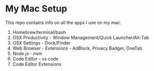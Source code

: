 # My Mac Setup

This repo contains info on all the apps I use on my mac.

1. Homebrew/terminal/bash
1. OSX Productivity - Window Management/Quick Launcher/Alt-Tab
1. OSX Settings - Dock/Finder
1. Web Browser - Extensions - AdBlock, Privacy Badger, OneTab
1. Node.js - nvm
1. Code Editor - vs code
1. Code Editor Extensions
